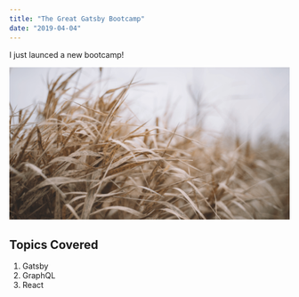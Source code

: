 ```yaml
---
title: "The Great Gatsby Bootcamp"
date: "2019-04-04"
---
```


I just launced a new bootcamp!

![Grass](./grass.png)

## Topics Covered

1. Gatsby
2. GraphQL
3. React
